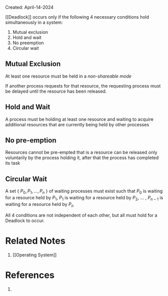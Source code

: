 Created: April-14-2024

[[Deadlock]] occurs only if the following 4 necessary conditions hold simultaneously in a system:

1. Mutual exclusion
2. Hold and wait
3. No preemption
4. Circular wait
## Mutual Exclusion

At least one resource must be held in a *non-shareable mode*

If another process requests for that resource, the requesting process must be delayed until the resource has been released.
## Hold and Wait

A process must be holding at least one resource and waiting to acquire additional resources that are currently being held by other processes
## No pre-emption

Resources cannot be pre-empted that is a resource can be released only voluntarily by the process holding it, after that the process has completed its task
## Circular Wait

A set { $P_0, P_1, ... , P_n$ } of waiting processes must exist such that $P_0$ is waiting for a resource held by $P_1$, $P_1$ is waiting for a resource held by $P_2$, ... , $P_{n-1}$ is waiting for a resource held by $P_n$

All 4 conditions are not independent of each other, but all must hold for a Deadlock to occur.

# Related Notes

1. [[Operating System]]
# References

1. 